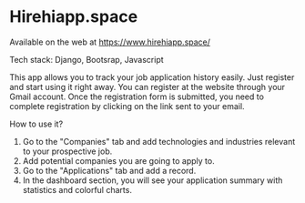 # Hirehiapp.space 
Available on the web at https://www.hirehiapp.space/

Tech stack:
Django, Bootsrap, Javascript


This app allows you to track your job application history easily. 
Just register and start using it right away. You can register at the website through your Gmail account.
Once the registration form is submitted, you need to complete registration by clicking on the link sent to your email. 


How to use it?
1. Go to the "Companies" tab and add technologies and industries relevant to your prospective job. 
2. Add potential companies you are going to apply to.
3. Go to the "Applications" tab and add a record. 
4. In the dashboard section, you will see your application summary with statistics and colorful charts. 

